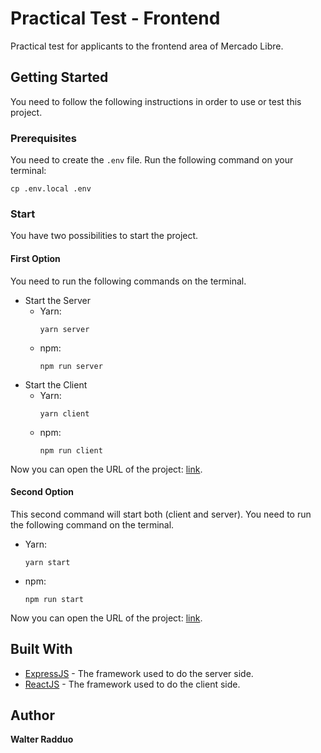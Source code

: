 # Practical Test - Frontend
Practical test for applicants to the frontend area of Mercado Libre.

## Getting Started
You need to follow the following instructions in order to use or test this project.

### Prerequisites
You need to create the `.env` file. Run the following command on your terminal:

```
cp .env.local .env
```

### Start
You have two possibilities to start the project.

#### First Option
You need to run the following commands on the terminal.

* Start the Server
    - Yarn:
        ```
        yarn server
        ```
    - npm:
        ```
        npm run server
        ```
* Start the Client
    - Yarn:
        ```
        yarn client
        ```
    - npm:
        ```
        npm run client
        ```
        
Now you can open the URL of the project: [link](http://localhost:3000).

#### Second Option
This second command will start both (client and server).
You need to run the following command on the terminal.

- Yarn:
    ```
    yarn start
    ```
- npm:
    ```
    npm run start
    ```
    
Now you can open the URL of the project: [link](http://localhost:3000).

## Built With
* [ExpressJS](https://expressjs.com) - The framework used to do the server side.
* [ReactJS](https://reactjs.org/) - The framework used to do the client side.

## Author
**Walter Radduo**
